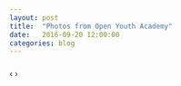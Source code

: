 ```yaml
---
layout: post
title:  "Photos from Open Youth Academy"
date:   2016-09-20 12:00:00
categories: blog
---
```


<div id="blueimp-image-carousel" class="blueimp-gallery blueimp-gallery-carousel">
    <div class="slides"></div>
    <h3 class="title"></h3>
    <a class="prev">‹</a>
    <a class="next">›</a>
    <a class="play-pause"></a>
</div>
